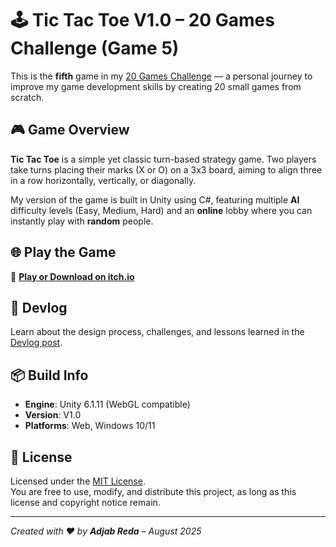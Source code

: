 # 🕹️ Tic Tac Toe V1.0 – 20 Games Challenge (Game 5)

This is the **fifth** game in my [20 Games Challenge](https://20_games_challenge.gitlab.io/challenge/#5) — a personal journey to improve my game development skills by creating 20 small games from scratch.

## 🎮 Game Overview
**Tic Tac Toe** is a simple yet classic turn-based strategy game. Two players take turns placing their marks (X or O) on a 3x3 board, aiming to align three in a row horizontally, vertically, or diagonally.

My version of the game is built in Unity using C#, featuring multiple **AI** difficulty levels (Easy, Medium, Hard) and an **online** lobby where you can instantly play with **random** people.

## 🌐 Play the Game
🎯 **[Play or Download on itch.io](https://reda-adjab.itch.io/tic-tac-toe-20gc)**

## 🧪 Devlog
Learn about the design process, challenges, and lessons learned in the [Devlog post](https://reda-adjab.itch.io/tic-tac-toe-20gc/devlog/1007578/20-games-challenge-game-5-tic-tac-toe).

## 📦 Build Info
- **Engine**: Unity 6.1.11 (WebGL compatible)  
- **Version**: V1.0  
- **Platforms**: Web, Windows 10/11  

## 📜 License
Licensed under the [MIT License](LICENSE).  
You are free to use, modify, and distribute this project, as long as this license and copyright notice remain.

---

*Created with ❤️ by **Adjab Reda** – August 2025*
